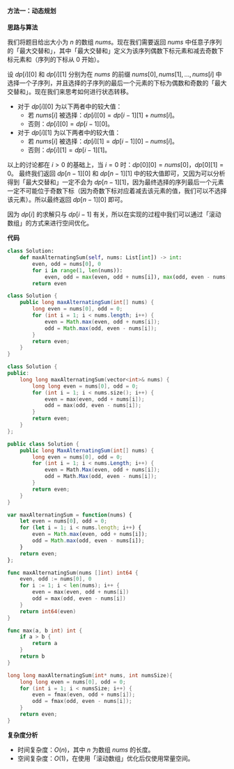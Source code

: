 #### 方法一：动态规划

**思路与算法**

我们将题目给出大小为 $n$ 的数组 $\textit{nums}$。现在我们需要返回 $\textit{nums}$ 中任意子序列的「最大交替和」，其中「最大交替和」定义为该序列偶数下标元素和减去奇数下标元素和（序列的下标从 $0$ 开始）。

设 $\textit{dp}[i][0]$ 和 $\textit{dp}[i][1]$ 分别为在 $\textit{nums}$ 的前缀 $\textit{nums}[0], \textit{nums}[1], \dots, \textit{nums}[i]$ 中选择一个子序列，并且选择的子序列的最后一个元素的下标为偶数和奇数的「最大交替和」。现在我们来思考如何进行状态转移。

- 对于 $\textit{dp}[i][0]$ 为以下两者中的较大值：
  - 若 $\textit{nums}[i]$ 被选择：$\textit{dp}[i][0] = \textit{dp}[i - 1][1] + \textit{nums}[i]$。
  - 否则：$\textit{dp}[i][0] = \textit{dp}[i - 1][0]$。
- 对于 $\textit{dp}[i][1]$ 为以下两者中的较大值：
  - 若 $\textit{nums}[i]$ 被选择：$\textit{dp}[i][1] = \textit{dp}[i - 1][0] - \textit{nums}[i]$。
  - 否则：$\textit{dp}[i][1] = \textit{dp}[i - 1][1]$。

以上的讨论都在 $i > 0$ 的基础上，当 $i = 0$ 时：$\textit{dp}[0][0] = \textit{nums}[0]$，$\textit{dp}[0][1] = 0$。
最终我们返回 $\textit{dp}[n - 1][0]$ 和 $\textit{dp}[n - 1][1]$ 中的较大值即可，又因为可以分析得到「最大交替和」一定不会为 $\textit{dp}[n - 1][1]$，因为最终选择的序列最后一个元素一定不可能位于奇数下标（因为奇数下标对应着减去该元素的值，我们可以不选择该元素）。所以最终返回 $\textit{dp}[n - 1][0]$ 即可。

因为 $\textit{dp}[i]$ 的求解只与 $\textit{dp}[i - 1]$ 有关，所以在实现的过程中我们可以通过「滚动数组」的方式来进行空间优化。

**代码**

```Python [sol1-Python3]
class Solution:
    def maxAlternatingSum(self, nums: List[int]) -> int:
        even, odd = nums[0], 0
        for i in range(1, len(nums)):
            even, odd = max(even, odd + nums[i]), max(odd, even - nums[i])
        return even
```

```Java [sol1-Java]
class Solution {
    public long maxAlternatingSum(int[] nums) {
        long even = nums[0], odd = 0;
        for (int i = 1; i < nums.length; i++) {
            even = Math.max(even, odd + nums[i]);
            odd = Math.max(odd, even - nums[i]);
        }
        return even;
    }
}
```

```C++ [sol1-C++]
class Solution {
public:
    long long maxAlternatingSum(vector<int>& nums) {
        long long even = nums[0], odd = 0;
        for (int i = 1; i < nums.size(); i++) {
            even = max(even, odd + nums[i]);
            odd = max(odd, even - nums[i]);
        }
        return even;
    }
};
```

```C# [sol1-C#]
public class Solution {
    public long MaxAlternatingSum(int[] nums) {
        long even = nums[0], odd = 0;
        for (int i = 1; i < nums.Length; i++) {
            even = Math.Max(even, odd + nums[i]);
            odd = Math.Max(odd, even - nums[i]);
        }
        return even;
    }
}
```

```JavaScript [sol1-JavaScript]
var maxAlternatingSum = function(nums) {
    let even = nums[0], odd = 0;
    for (let i = 1; i < nums.length; i++) {
        even = Math.max(even, odd + nums[i]);
        odd = Math.max(odd, even - nums[i]);
    }
    return even;
};
```

```Go [sol1-Go]
func maxAlternatingSum(nums []int) int64 {
    even, odd := nums[0], 0
    for i := 1; i < len(nums); i++ {
        even = max(even, odd + nums[i])
        odd = max(odd, even - nums[i])
    }
    return int64(even)
}

func max(a, b int) int {
    if a > b {
        return a
    }
    return b
}
```

```C [sol1-C]
long long maxAlternatingSum(int* nums, int numsSize){
    long long even = nums[0], odd = 0;
    for (int i = 1; i < numsSize; i++) {
        even = fmax(even, odd + nums[i]);
        odd = fmax(odd, even - nums[i]);
    }
    return even;
}
```

**复杂度分析**

- 时间复杂度：$O(n)$，其中 $n$ 为数组 $\textit{nums}$ 的长度。
- 空间复杂度：$O(1)$，在使用「滚动数组」优化后仅使用常量空间。
